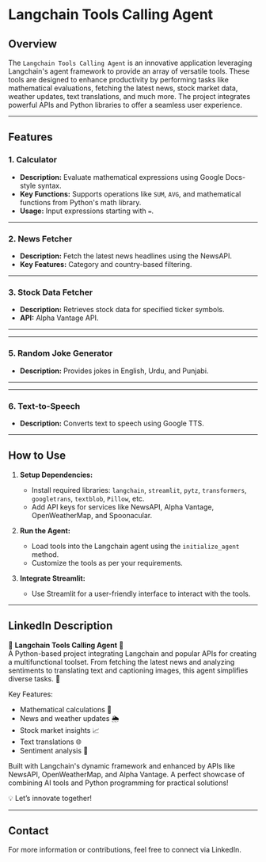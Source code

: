# Langchain Tools Calling Agent

## Overview
The `Langchain Tools Calling Agent` is an innovative application leveraging Langchain's agent framework to provide an array of versatile tools. These tools are designed to enhance productivity by performing tasks like mathematical evaluations, fetching the latest news, stock market data, weather updates, text translations, and much more. The project integrates powerful APIs and Python libraries to offer a seamless user experience.

---

## Features

### 1. **Calculator**
- **Description:** Evaluate mathematical expressions using Google Docs-style syntax.
- **Key Functions:** Supports operations like `SUM`, `AVG`, and mathematical functions from Python's math library.
- **Usage:** Input expressions starting with `=`.

---

### 2. **News Fetcher**
- **Description:** Fetch the latest news headlines using the NewsAPI.
- **Key Features:** Category and country-based filtering.

---

### 3. **Stock Data Fetcher**
- **Description:** Retrieves stock data for specified ticker symbols.
- **API:** Alpha Vantage API.

---

---

### 5. **Random Joke Generator**
- **Description:** Provides jokes in English, Urdu, and Punjabi.


---


---

### 6. **Text-to-Speech**
- **Description:** Converts text to speech using Google TTS.


---

## How to Use
1. **Setup Dependencies:**
   - Install required libraries: `langchain`, `streamlit`, `pytz`, `transformers`, `googletrans`, `textblob`, `Pillow`, etc.
   - Add API keys for services like NewsAPI, Alpha Vantage, OpenWeatherMap, and Spoonacular.

2. **Run the Agent:**
   - Load tools into the Langchain agent using the `initialize_agent` method.
   - Customize the tools as per your requirements.

3. **Integrate Streamlit:**
   - Use Streamlit for a user-friendly interface to interact with the tools.

---

## LinkedIn Description
🌟 **Langchain Tools Calling Agent** 🌟  
A Python-based project integrating Langchain and popular APIs for creating a multifunctional toolset. From fetching the latest news and analyzing sentiments to translating text and captioning images, this agent simplifies diverse tasks. 🚀  

Key Features:  
- Mathematical calculations 🧮  
- News and weather updates 🌦️  
- Stock market insights 📈  
- Text translations 🌐  
- Sentiment analysis 💭  

Built with Langchain's dynamic framework and enhanced by APIs like NewsAPI, OpenWeatherMap, and Alpha Vantage. A perfect showcase of combining AI tools and Python programming for practical solutions!  

💡 Let’s innovate together!  

---

## Contact
For more information or contributions, feel free to connect via LinkedIn.
